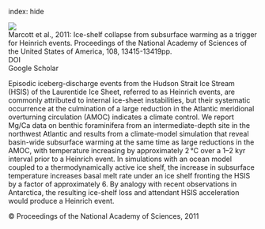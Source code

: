 index: hide

<div class="Citation">
    <div class="Citation-thumb CitationThumb-linked"  data-href="https://doi.org/10.1073/pnas.1104772108">
      <img src="https://static.claimspace.cloud/climate-study-static/refs/thumbs/5/Marcott_et_al_2011-thumb.png" />
    </div>

  <div class="Citation-body">
    <div class="Citation-text">Marcott et al., 2011: Ice-shelf collapse from subsurface warming as a trigger for Heinrich events. <span class="Article-journal">Proceedings of the National Academy of Sciences of the United States of America, </span><span class="Article-volume">108, </span>13415-13419pp.</div>
    <div class="Citation-links">
      <div class="CitationLink" data-href="https://doi.org/10.1073/pnas.1104772108">
        <div class="CitationLink-icon CitationLink-Doi"></div>
        <div class="CitationLink-text">DOI</div>
      </div>
      <div class="CitationLink" data-href="https://scholar.google.com/scholar?q=10.1073/pnas.1104772108">
        <div class="CitationLink-icon CitationLink-Scholar"></div>
        <div class="CitationLink-text">Google Scholar</div>
      </div>
    </div>
  </div>
</div>

Episodic iceberg-discharge events from the Hudson Strait Ice Stream (HSIS) of the Laurentide Ice Sheet, referred to as Heinrich events, are commonly attributed to internal ice-sheet instabilities, but their systematic occurrence at the culmination of a large reduction in the Atlantic meridional overturning circulation (AMOC) indicates a climate control. We report Mg/Ca data on benthic foraminifera from an intermediate-depth site in the northwest Atlantic and results from a climate-model simulation that reveal basin-wide subsurface warming at the same time as large reductions in the AMOC, with temperature increasing by approximately 2 °C over a 1–2 kyr interval prior to a Heinrich event. In simulations with an ocean model coupled to a thermodynamically active ice shelf, the increase in subsurface temperature increases basal melt rate under an ice shelf fronting the HSIS by a factor of approximately 6. By analogy with recent observations in Antarctica, the resulting ice-shelf loss and attendant HSIS acceleration would produce a Heinrich event.

<div class="Citation-copy">
&copy; Proceedings of the National Academy of Sciences, 2011
</div>